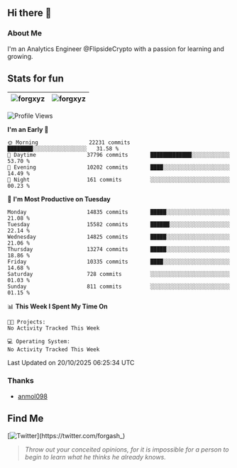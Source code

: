 ## Hi there 👋

### About Me

I'm an Analytics Engineer @FlipsideCrypto with a passion for learning and growing.
  
## Stats for fun

| <img align="center" src="https://github-readme-streak-stats.herokuapp.com/?user=forgxyz&theme=tokyonight" alt="forgxyz" /> | <img align="center" src="https://github-readme-stats.vercel.app/api?username=forgxyz&theme=tokyonight&show_icons=true" alt="forgxyz" /> |
| ------------- |------------- |


<!--START_SECTION:waka-->
![Profile Views](http://img.shields.io/badge/Profile%20Views-0-blue)

**I'm an Early 🐤** 

```text
🌞 Morning                22231 commits       ████████░░░░░░░░░░░░░░░░░   31.58 % 
🌆 Daytime                37796 commits       █████████████░░░░░░░░░░░░   53.70 % 
🌃 Evening                10202 commits       ████░░░░░░░░░░░░░░░░░░░░░   14.49 % 
🌙 Night                  161 commits         ░░░░░░░░░░░░░░░░░░░░░░░░░   00.23 % 
```
📅 **I'm Most Productive on Tuesday** 

```text
Monday                   14835 commits       █████░░░░░░░░░░░░░░░░░░░░   21.08 % 
Tuesday                  15582 commits       ██████░░░░░░░░░░░░░░░░░░░   22.14 % 
Wednesday                14825 commits       █████░░░░░░░░░░░░░░░░░░░░   21.06 % 
Thursday                 13274 commits       █████░░░░░░░░░░░░░░░░░░░░   18.86 % 
Friday                   10335 commits       ████░░░░░░░░░░░░░░░░░░░░░   14.68 % 
Saturday                 728 commits         ░░░░░░░░░░░░░░░░░░░░░░░░░   01.03 % 
Sunday                   811 commits         ░░░░░░░░░░░░░░░░░░░░░░░░░   01.15 % 
```


📊 **This Week I Spent My Time On** 

```text
🐱‍💻 Projects: 
No Activity Tracked This Week

💻 Operating System: 
No Activity Tracked This Week
```


 Last Updated on 20/10/2025 06:25:34 UTC
<!--END_SECTION:waka-->

### Thanks
 - [anmol098](https://github.com/anmol098/waka-readme-stats/)
  
## Find Me
[![Twitter](https://img.shields.io/twitter/url/https/twitter.com/forgash_.svg?style=social&label=Follow%20%40forgash_)](https://twitter.com/forgash_)


> *Throw out your conceited opinions, for it is impossible for a person to begin to learn what he thinks he already knows.* 
